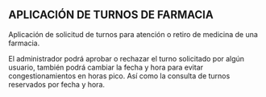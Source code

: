 ## APLICACIÓN DE TURNOS DE FARMACIA

Aplicación de solicitud de turnos para atención o retiro de medicina de una farmacia.

El administrador podrá aprobar o rechazar el turno solicitado por algún
usuario, también podrá cambiar la fecha y hora para evitar
congestionamientos en horas pico. Así como la consulta de turnos reservados por fecha y hora.